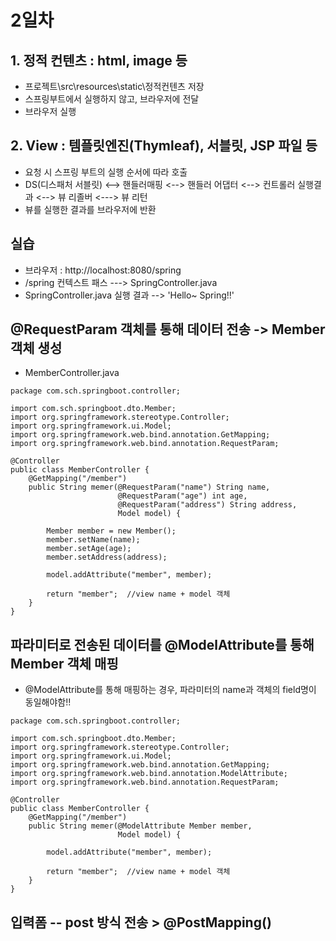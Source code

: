 # 2일차

## 1. 정적 컨텐츠 : html, image 등
- 프로젝트\src\resources\static\정적컨텐츠 저장
- 스프링부트에서 실행하지 않고, 브라우저에 전달
- 브라우저 실행

## 2. View : 템플릿엔진(Thymleaf), 서블릿, JSP 파일 등
- 요청 시 스프링 부트의 실행 순서에 따라 호출
- DS(디스패처 서블릿) <--> 핸들러매핑 <--> 핸들러 어댑터 <--> 컨트롤러 실행결과
  <--> 뷰 리졸버  <---> 뷰 리턴
- 뷰를 실행한 결과를 브라우저에 반환

## 실습
- 브라우저 : http://localhost:8080/spring
- /spring 컨텍스트 패스 ---> SpringController.java
- SpringController.java 실행 결과 --> 'Hello~ Spring!!'


## @RequestParam 객체를 통해 데이터 전송 -> Member 객체 생성
- MemberController.java
```
package com.sch.springboot.controller;

import com.sch.springboot.dto.Member;
import org.springframework.stereotype.Controller;
import org.springframework.ui.Model;
import org.springframework.web.bind.annotation.GetMapping;
import org.springframework.web.bind.annotation.RequestParam;

@Controller
public class MemberController {
    @GetMapping("/member")
    public String memer(@RequestParam("name") String name,
                        @RequestParam("age") int age,
                        @RequestParam("address") String address,
                        Model model) {

        Member member = new Member();
        member.setName(name);
        member.setAge(age);
        member.setAddress(address);

        model.addAttribute("member", member);

        return "member";  //view name + model 객체
    }
}

```

## 파라미터로 전송된 데이터를 @ModelAttribute를 통해 Member 객체 매핑
- @ModelAttribute를 통해 매핑하는 경우, 파라미터의 name과 객체의 field명이 동일해야함!!
```
package com.sch.springboot.controller;

import com.sch.springboot.dto.Member;
import org.springframework.stereotype.Controller;
import org.springframework.ui.Model;
import org.springframework.web.bind.annotation.GetMapping;
import org.springframework.web.bind.annotation.ModelAttribute;
import org.springframework.web.bind.annotation.RequestParam;

@Controller
public class MemberController {
    @GetMapping("/member")
    public String memer(@ModelAttribute Member member,
                        Model model) {

        model.addAttribute("member", member);

        return "member";  //view name + model 객체
    }
}

```
## 입력폼 -- post 방식 전송 > @PostMapping()
```

```








